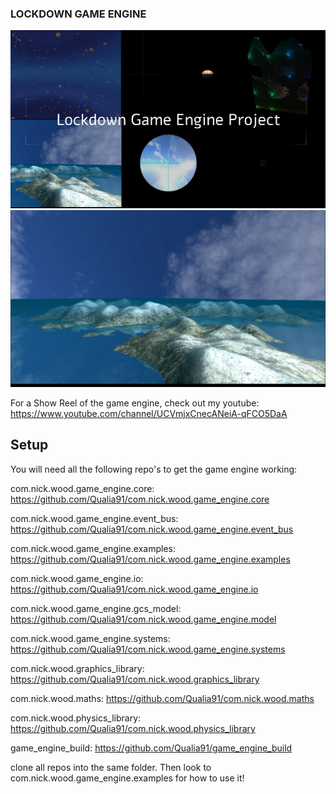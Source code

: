 ### LOCKDOWN GAME ENGINE
![Show Reel](images/titleScreen.png?raw=true)
![Infinite Terrain Generation](images/teraainGenOverview.png?raw=true)

For a Show Reel of the game engine, check out my youtube:
https://www.youtube.com/channel/UCVmjxCnecANeiA-qFCO5DaA

## Setup
You will need all the following repo's to get the game engine working:

com.nick.wood.game_engine.core: https://github.com/Qualia91/com.nick.wood.game_engine.core

com.nick.wood.game_engine.event_bus: https://github.com/Qualia91/com.nick.wood.game_engine.event_bus

com.nick.wood.game_engine.examples: https://github.com/Qualia91/com.nick.wood.game_engine.examples

com.nick.wood.game_engine.io: https://github.com/Qualia91/com.nick.wood.game_engine.io

com.nick.wood.game_engine.gcs_model: https://github.com/Qualia91/com.nick.wood.game_engine.model

com.nick.wood.game_engine.systems: https://github.com/Qualia91/com.nick.wood.game_engine.systems

com.nick.wood.graphics_library: https://github.com/Qualia91/com.nick.wood.graphics_library

com.nick.wood.maths: https://github.com/Qualia91/com.nick.wood.maths

com.nick.wood.physics_library: https://github.com/Qualia91/com.nick.wood.physics_library

game_engine_build: https://github.com/Qualia91/game_engine_build


clone all repos into the same folder. Then look to com.nick.wood.game_engine.examples for how to use it!


